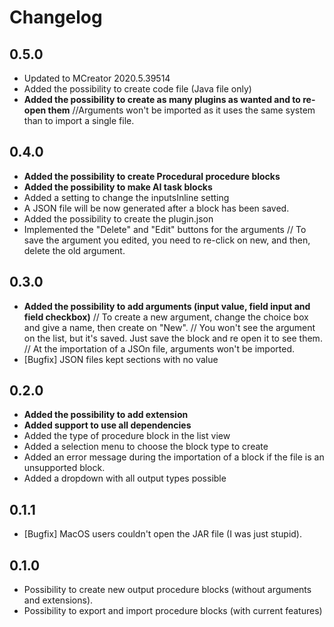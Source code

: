 # Changelog

## 0.5.0
* Updated to MCreator 2020.5.39514
* Added the possibility to create code file (Java file only)
* **Added the possibility to create as many plugins as wanted and to re-open them**
//Arguments won't be imported as it uses the same system than to import a single file.

## 0.4.0
* **Added the possibility to create Procedural procedure blocks**
* **Added the possibility to make AI task blocks**
* Added a setting to change the inputsInline setting
* A JSON file will be now generated after a block has been saved.
* Added the possibility to create the plugin.json
* Implemented the "Delete" and "Edit" buttons for the arguments
// To save the argument you edited, you need to re-click on new, and then, delete the old argument.

## 0.3.0
* **Added the possibility to add arguments (input value, field input and field checkbox)**
// To create a new argument, change the choice box and give a name, then create on "New".
// You won't see the argument on the list, but it's saved. Just save the block and re open it to see them.
// At the importation of a JSOn file, arguments won't be imported.
* [Bugfix] JSON files kept sections with no value

## 0.2.0
* **Added the possibility to add extension**
* **Added support to use all dependencies**
* Added the type of procedure block in the list view
* Added a selection menu to choose the block type to create
* Added an error message during the importation of a block if the file is an unsupported block.
* Added a dropdown with all output types possible

## 0.1.1
* [Bugfix] MacOS users couldn't open the JAR file (I was just stupid).

## 0.1.0
* Possibility to create new output procedure blocks (without arguments and extensions).
* Possibility to export and import procedure blocks (with current features)